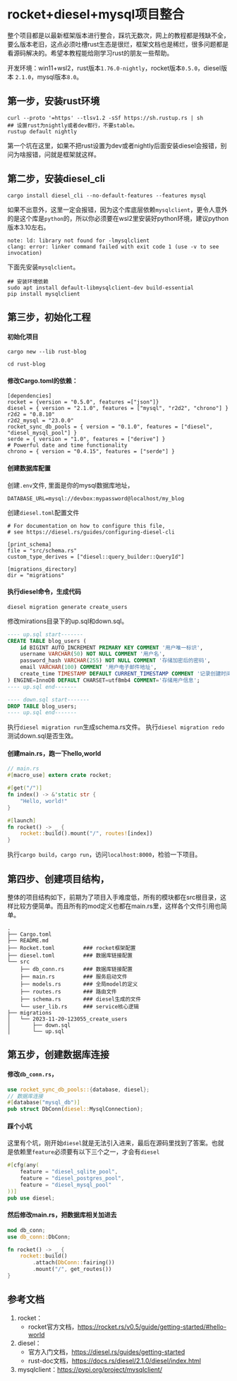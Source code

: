 # rocket+diesel+mysql项目整合
整个项目都是以最新框架版本进行整合，踩坑无数次，网上的教程都是残缺不全，要么版本老旧，这点必须吐槽rust生态是很烂，框架文档也是稀烂，很多问题都是看源码解决的。希望本教程能给刚学习rust的朋友一些帮助。

开发环境：win11+wsl2，rust版本`1.76.0-nightly`，rocket版本`0.5.0`，diesel版本 `2.1.0`，mysql版本`8.0`。

## 第一步，安装rust环境
```shell
curl --proto '=https' --tlsv1.2 -sSf https://sh.rustup.rs | sh
## 设置rust为nightly或者dev都行，不要stable。
rustup default nightly
```
第一个坑在这里，如果不把rust设置为dev或者nightly后面安装diesel会报错，别问为啥报错，问就是框架就这样。


## 第二步，安装diesel_cli
```shell
cargo install diesel_cli --no-default-features --features mysql
```
如果不出意外，这里一定会报错，因为这个库底层依赖`mysqlclient`，更令人意外的是这个库是`python`的，所以你必须要在wsl2里安装好python环境，建议python版本3.10左右。
```
note: ld: library not found for -lmysqlclient
clang: error: linker command failed with exit code 1 (use -v to see invocation)
```

下面先安装`mysqlclient`。
```shell
## 安装环境依赖
sudo apt install default-libmysqlclient-dev build-essential
pip install mysqlclient
```

## 第三步，初始化工程
#### 初始化项目
```shell
cargo new --lib rust-blog

cd rust-blog
```
#### 修改Cargo.toml的依赖：
```
[dependencies]
rocket = {version = "0.5.0", features =["json"]}
diesel = { version = "2.1.0", features = ["mysql", "r2d2", "chrono"] }
r2d2 = "0.8.10"
r2d2_mysql = "23.0.0"
rocket_sync_db_pools = { version = "0.1.0", features = ["diesel", "diesel_mysql_pool"] }
serde = { version = "1.0", features = ["derive"] }
# Powerful date and time functionality
chrono = { version = "0.4.15", features = ["serde"] }
```
#### 创建数据库配置
创建`.env`文件, 里面是你的mysql数据库地址，
```
DATABASE_URL=mysql://devbox:mypassword@localhost/my_blog
```
创建`diesel.toml`配置文件
```
# For documentation on how to configure this file,
# see https://diesel.rs/guides/configuring-diesel-cli

[print_schema]
file = "src/schema.rs"
custom_type_derives = ["diesel::query_builder::QueryId"]

[migrations_directory]
dir = "migrations"

```
#### 执行diesel命令，生成代码
```
diesel migration generate create_users
```
修改mirations目录下的up.sql和down.sql。
```sql
---- up.sql start-------
CREATE TABLE blog_users (
    id BIGINT AUTO_INCREMENT PRIMARY KEY COMMENT '用户唯一标识',
    username VARCHAR(50) NOT NULL COMMENT '用户名',
    password_hash VARCHAR(255) NOT NULL COMMENT '存储加密后的密码',
    email VARCHAR(100) COMMENT '用户电子邮件地址',
    create_time TIMESTAMP DEFAULT CURRENT_TIMESTAMP COMMENT '记录创建时间'
) ENGINE=InnoDB DEFAULT CHARSET=utf8mb4 COMMENT='存储用户信息';
---- up.sql end-------

---- down.sql start-------
DROP TABLE blog_users;
---- up.sql end-------

```

执行`diesel migration run`生成schema.rs文件。
执行`diesel migration redo`测试down.sql是否生效。


#### 创建main.rs，跑一下hello,world
```rust
// main.rs
#[macro_use] extern crate rocket;

#[get("/")]
fn index() -> &'static str {
    "Hello, world!"
}

#[launch]
fn rocket() -> _ {
    rocket::build().mount("/", routes![index])
}
```
执行`cargo build`，`cargo run`，访问`localhost:8000`，检验一下项目。

## 第四步、创建项目结构，
整体的项目结构如下，前期为了项目入手难度低，所有的模块都在src根目录，这样比较方便简单。而且所有的mod定义也都在main.rs里，这样各个文件引用也简单。

```shell
.
├── Cargo.toml
├── README.md
├── Rocket.toml         ### rocket框架配置
├── diesel.toml         ### 数据库链接配置
└── src
    ├── db_conn.rs      ### 数据库链接配置
    ├── main.rs         ### 服务启动文件
    ├── models.rs       ### 全局model的定义
    ├── routes.rs       ### 路由文件
    ├── schema.rs       ### diesel生成的文件
    └── user_lib.rs     ### service核心逻辑
├── migrations
│   └── 2023-11-20-123055_create_users
│       ├── down.sql
│       └── up.sql
```
## 第五步，创建数据库连接
#### 修改`db_conn.rs`，
```rust
use rocket_sync_db_pools::{database, diesel};
// 数据库连接
#[database("mysql_db")]
pub struct DbConn(diesel::MysqlConnection);
```
#### 踩个小坑
这里有个坑，刚开始`diesel`就是无法引入进来，最后在源码里找到了答案。也就是依赖里`feature`必须要有以下三个之一，才会有`diesel`
```rust
#[cfg(any(
    feature = "diesel_sqlite_pool",
    feature = "diesel_postgres_pool",
    feature = "diesel_mysql_pool"
))]
pub use diesel;
```
#### 然后修改main.rs，把数据库相关加进去
```rust
mod db_conn;
use db_conn::DbConn;

fn rocket() -> _ {
    rocket::build()
        .attach(DbConn::fairing())
        .mount("/", get_routes())
}
```


## 参考文档
1. rocket：
    - rocket官方文档，https://rocket.rs/v0.5/guide/getting-started/#hello-world
2. diesel：
    - 官方入门文档，https://diesel.rs/guides/getting-started
    - rust-doc文档，https://docs.rs/diesel/2.1.0/diesel/index.html
3. mysqlclient：https://pypi.org/project/mysqlclient/
